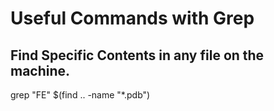 # Useful Commands with Grep

## Find Specific Contents in any file on the machine.
grep "FE" $(find .. -name "*.pdb")
